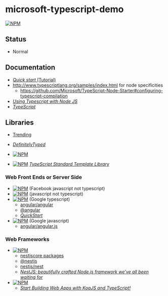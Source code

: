 # microsoft-typescript-demo

[![NPM](https://nodei.co/npm/typescript.png?downloads=true&downloadRank=true&stars=true)](https://www.npmjs.com/search?q=typescript)

## Status
* Normal

## Documentation
* [*Quick start* (Tutorial)](https://www.typescriptlang.org/docs/tutorial.html)
* http://www.typescriptlang.org/samples/index.html for node specificities
  * https://github.com/Microsoft/TypeScript-Node-Starter#configuring-typescript-compilation
* [*Using Typescript with Node JS*](https://inviqa.com/blog/using-typescript-node-js)
* [*TypeScript*](https://en.wikipedia.org/wiki/TypeScript)

## Libraries
* [Trending](https://github.com/trending/typescript)

* [*DefinitelyTyped*](https://github.com/DefinitelyTyped/DefinitelyTyped)
* [![NPM](https://nodei.co/npm/tslib.png?downloads=true&downloadRank=true&stars=true)](https://www.npmjs.com/search?q=tslib)
* [![NPM](https://nodei.co/npm/tstl.png?downloads=true&downloadRank=true&stars=true)](https://www.npmjs.com/search?q=tstl) [*TypeScript Standard Template Library*](https://www.npmjs.com/package/tstl)

### Web Front Ends or Server Side
* [![NPM](https://nodei.co/npm/react.png?downloads=true&downloadRank=true&stars=true)](https://www.npmjs.com/search?q=react) (Facebook javascript not typescript)
* [![NPM](https://nodei.co/npm/vue.png?downloads=true&downloadRank=true&stars=true)](https://www.npmjs.com/search?q=vue) (javascript not typescript)
* [![NPM](https://nodei.co/npm/@angular/cli.png?downloads=true&downloadRank=true&stars=true)](https://www.npmjs.com/search?q=@angular/cli) (Google typescript)
  * [angular/angular](https://github.com/angular/angular)
  * [@angular](https://www.npmjs.com/search?q=@angular)
  * [*QuickStart*](https://angular.io/guide/quickstart)
* [![NPM](https://nodei.co/npm/angular.png?downloads=true&downloadRank=true&stars=true)](https://www.npmjs.com/search?q=angular) (Google javascript)
  * [angular/angular.js](https://github.com/angular/angular.js)

### Web Frameworks
* [![NPM](https://nodei.co/npm/@nestjs/core.png?downloads=true&downloadRank=true&stars=true)](https://www.npmjs.com/search?q=@nestjs/core)
  * [nestjscore packages](https://www.npmjs.com/~nestjscore)
  * [@nestjs](https://www.npmjs.com/search?q=@nestjs)
  * [nestjs/nest](https://github.com/nestjs/nest)
  * [*NestJS: beautifully crafted Node.js framework we’ve all been waiting for*](https://matwrites.com/nestjs-typescript-nodejs-framework/)
* [![NPM](https://nodei.co/npm/koa.png?downloads=true&downloadRank=true&stars=true)](https://www.npmjs.com/search?q=koa)
  * [*Start Building Web Apps with KoaJS and TypeScript!*](https://medium.com/netscape/start-building-web-apps-with-koajs-and-typescript-366264dec608)
